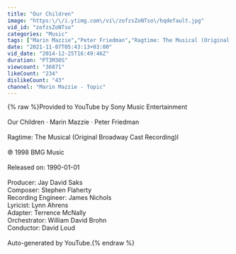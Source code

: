 ```yaml
---
title: "Our Children"
image: "https:\/\/i.ytimg.com\/vi\/zofzsZoNTso\/hqdefault.jpg"
vid_id: "zofzsZoNTso"
categories: "Music"
tags: ["Marin Mazzie","Peter Friedman","Ragtime: The Musical (Original Broadway Cast Recording)l"]
date: "2021-11-07T05:43:13+03:00"
vid_date: "2014-12-25T16:49:46Z"
duration: "PT3M30S"
viewcount: "36871"
likeCount: "234"
dislikeCount: "43"
channel: "Marin Mazzie - Topic"
---
```

{% raw %}Provided to YouTube by Sony Music Entertainment<br /><br />Our Children · Marin Mazzie · Peter Friedman<br /><br />Ragtime: The Musical (Original Broadway Cast Recording)l<br /><br />℗ 1998 BMG Music<br /><br />Released on: 1990-01-01<br /><br />Producer: Jay David Saks<br />Composer: Stephen Flaherty<br />Recording  Engineer: James Nichols<br />Lyricist: Lynn Ahrens<br />Adapter: Terrence McNally<br />Orchestrator: William David Brohn<br />Conductor: David Loud<br /><br />Auto-generated by YouTube.{% endraw %}
